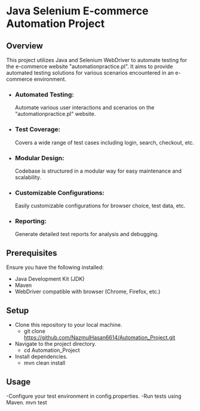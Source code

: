 
 <h1>Java Selenium E-commerce Automation Project</h1>

<h2><strong>Overview</strong></h2>
This project utilizes Java and Selenium WebDriver to automate testing for the e-commerce website "automationpractice.pl". It aims to provide automated testing solutions for various scenarios encountered in an e-commerce environment.

- <h3><strong>Automated Testing:</strong></h3>Automate various user interactions and scenarios on the "automationpractice.pl" website.
- <h3><strong>Test Coverage:</strong></h3>Covers a wide range of test cases including login, search, checkout, etc.
- <h3><strong>Modular Design:</strong></h3> Codebase is structured in a modular way for easy maintenance and scalability.
- <h3><strong>Customizable Configurations:</strong></h3> Easily customizable configurations for browser choice, test data, etc.
- <h3>Reporting<strong>:</strong></h3>Generate detailed test reports for analysis and debugging.
<h2><strong>Prerequisites</strong></h2>
Ensure you have the following installed:

- Java Development Kit (JDK)
- Maven
- WebDriver compatible with  browser (Chrome, Firefox, etc.)
<h2><strong>Setup</strong></h2>

- Clone this repository to your local machine.
    - git clone https://github.com/NazmulHasan6614/Automation_Project.git
- Navigate to the project directory.
  - cd Automation_Project
- Install dependencies.
  - mvn clean install
<h2>Usage</h2>

-Configure your test environment in config.properties.
-Run tests using Maven.
mvn test







  


